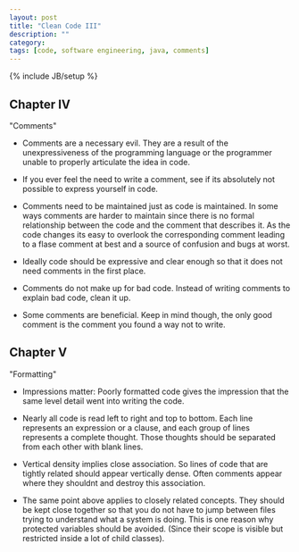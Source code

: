 ```yaml
---
layout: post
title: "Clean Code III"
description: ""
category: 
tags: [code, software engineering, java, comments]
---
```

{% include JB/setup %}

Chapter IV
-----------
"Comments"

* Comments are a necessary evil. They are a result of the unexpressiveness of the programming language or the programmer unable to properly articulate the idea in code. 

* If you ever feel the need to write a comment,  see if its absolutely not possible to express yourself in code. 

* Comments need to be maintained just as code is maintained. In some ways comments are harder to maintain since there is no formal relationship between the code and the comment that describes it. As the code changes its easy to overlook the corresponding comment leading to a flase comment at best and a source of confusion and bugs at worst. 

* Ideally code should be expressive and clear enough so that it does not need comments in the first place. 

* Comments do not make up for bad code. Instead of writing comments to explain bad code, clean it up. 

* Some comments are beneficial. Keep in mind though, the only good comment is the comment you found a way not to write. 



Chapter V
----------
"Formatting"

* Impressions matter: Poorly formatted code gives the impression that the same level detail went into writing the code. 

* Nearly all code is read left to right and top to bottom. Each line represents an expression or a clause, and each group of lines represents a complete thought. Those thoughts should be separated from each other with blank lines. 

* Vertical density implies close association. So lines of code that are tightly related should appear vertically dense. Often comments appear where they shouldnt and destroy this association. 

* The same point above applies to closely related concepts. They should be kept close together so that you do not have to jump between files trying to understand what a system is doing. This is one reason why protected variables should be avoided. (Since their scope is visible but restricted inside a lot of child classes).
